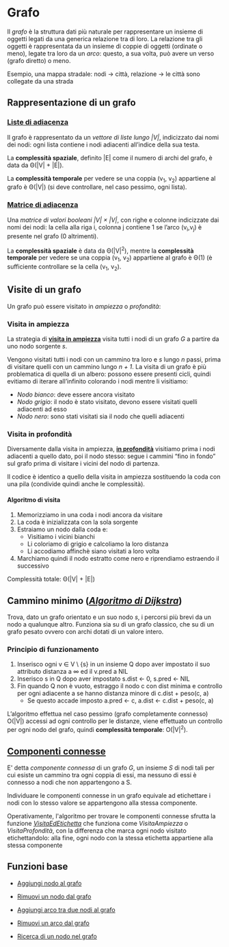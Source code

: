 # Grafo

Il *grafo* è la struttura dati più naturale per rappresentare un insieme di oggetti legati da una generica relazione tra di loro.
La relazione tra gli oggetti è rappresentata da un insieme di coppie di oggetti (ordinate o meno), legate tra loro da un *arco*: questo, a sua volta, può avere un verso (grafo diretto) o meno.

Esempio, una mappa stradale: nodi → città, relazione → le città sono collegate da una strada

## Rappresentazione di un grafo

### [Liste di adiacenza](/src/main/java/model/struct/Grafo/GrafoList.java)

Il grafo è rappresentato da un *vettore di liste lungo |V|*, indicizzato dai nomi dei nodi: ogni lista contiene i nodi adiacenti all’indice della sua testa.

La **complessità spaziale**, definito |E| come il numero di archi del grafo, è data da Θ(|V| + |E|).

La **complessità temporale** per vedere se una coppia (v<sub>1</sub>, v<sub>2</sub>) appartiene al grafo è Θ(|V|) (si deve controllare, nel caso pessimo, ogni lista).

### [Matrice di adiacenza](/src/main/java/model/struct/Grafo/GrafoMatrix.java)

Una *matrice di valori booleani |V| × |V|*, con righe e colonne indicizzate dai nomi dei nodi: la cella alla riga i, colonna j contiene 1 se l’arco (v<sub>i</sub>,v<sub>j</sub>) è presente nel grafo (0 altrimenti).

La **complessità spaziale** è data da Θ(|V|<sup>2</sup>), mentre la **complessità temporale** per vedere se una coppia (v<sub>1</sub>, v<sub>2</sub>) appartiene al grafo è Θ(1) (è sufficiente controllare se la cella (v<sub>1</sub>, v<sub>2</sub>).

## Visite di un grafo

Un grafo può essere visitato in *ampiezza* o *profondità*:

### Visita in ampiezza

La strategia di **[visita in ampiezza](https://github.com/FrancescoCalasso/Algorithms-and-Data-Structures-in-Java/blob/ea92f7e81c8009ff0483131e6b91c0081f3200e1/src/main/java/model/struct/Grafo/GrafoList.java#L130)** visita tutti i nodi di un grafo *G* a partire da uno nodo sorgente *s*.

Vengono visitati tutti i nodi con un cammino tra loro e *s* lungo *n* passi, prima di visitare quelli con un cammino lungo *n + 1*.
La visita di un grafo è più problematica di quella di un albero: possono essere presenti cicli, quindi evitiamo di iterare all’infinito colorando i nodi mentre li visitiamo:
* *Nodo bianco*: deve essere ancora visitato
* *Nodo grigio*: il nodo è stato visitato, devono essere visitati quelli adiacenti ad esso
* *Nodo nero*: sono stati visitati sia il nodo che quelli adiacenti

### Visita in profondità

Diversamente dalla visita in ampiezza, **[in profondità](https://github.com/FrancescoCalasso/Algorithms-and-Data-Structures-in-Java/blob/ea92f7e81c8009ff0483131e6b91c0081f3200e1/src/main/java/model/struct/Grafo/GrafoList.java#L174)** visitiamo prima i nodi adiacenti a quello dato, poi il nodo stesso: segue i cammini “fino in fondo” sul grafo prima di visitare i vicini del nodo di partenza.

Il codice è identico a quello della visita in ampiezza sostituendo la coda con una pila (condivide quindi anche le complessità).

#### Algoritmo di visita 

1. Memorizziamo in una coda i nodi ancora da visitare
2. La coda è inizializzata con la sola sorgente
3. Estraiamo un nodo dalla coda e:
   * Visitiamo i vicini bianchi
   * Li coloriamo di grigio e calcoliamo la loro distanza 
   * Li accodiamo affinchè siano visitati a loro volta
4. Marchiamo quindi il nodo estratto come nero e riprendiamo estraendo il successivo

Complessità totale: Θ(|V| + |E|)

## Cammino minimo (*[Algoritmo di Dijkstra](https://github.com/FrancescoCalasso/Algorithms-and-Data-Structures-in-Java/blob/ea92f7e81c8009ff0483131e6b91c0081f3200e1/src/main/java/model/struct/Grafo/GrafoList.java#L228)*)

Trova, dato un grafo orientato e un suo nodo *s*, i percorsi più brevi da un nodo a qualunque altro.
Funziona sia su di un grafo classico, che su di un grafo pesato ovvero con archi dotati di un valore intero.

### Principio di funzionamento
1. Inserisco ogni v ∈ V \ {s} in un insieme Q dopo aver impostato il suo attributo distanza a ∞ ed il v.pred a NIL 
2. Inserisco s in Q dopo aver impostato s.dist ← 0, s.pred ← NIL
3. Fin quando Q non è vuoto, estraggo il nodo c con dist minima e controllo per ogni adiacente a se hanno distanza minore di c.dist + peso(c, a)
   * Se questo accade imposto a.pred ← c, a.dist ← c.dist + peso(c, a)
   
L’algoritmo effettua nel caso pessimo (grafo completamente connesso) O(|V|) accessi ad ogni controllo per le distanze, viene effettuato un controllo per ogni nodo del grafo, quindi **complessità temporale**: O(|V|<sup>2</sup>).

## [Componenti connesse](https://github.com/FrancescoCalasso/Algoritmi-e-strutture-dati-in-Java/blob/4b42fc2b9b586853b6f2660c46477c26e0c248cf/src/main/java/model/struct/Grafo/GrafoList.java#L270)

E' detta *componente connessa* di un grafo *G*, un insieme *S* di nodi tali per cui esiste un cammino tra ogni coppia di essi, ma nessuno di essi è connesso a nodi che non appartengono a S.

Individuare le componenti connesse in un grafo equivale ad etichettare i nodi con lo stesso valore se appartengono alla stessa componente.

Operativamente, l'algoritmo per trovare le componenti connesse sfrutta la funzione *[VisitaEdEtichetta](https://github.com/FrancescoCalasso/Algoritmi-e-strutture-dati-in-Java/blob/4b42fc2b9b586853b6f2660c46477c26e0c248cf/src/main/java/model/struct/Grafo/GrafoList.java#L293)* che funziona come *VisitaAmpiezza* o *VisitaProfondità*, con la differenza che marca ogni nodo visitato etichettandolo: alla fine, ogni nodo con la stessa etichetta appartiene alla stessa componente

## Funzioni base

* [Aggiungi nodo al grafo](https://github.com/FrancescoCalasso/Algorithms-and-Data-Structures-in-Java/blob/ea92f7e81c8009ff0483131e6b91c0081f3200e1/src/main/java/model/struct/Grafo/GrafoList.java#L42)

* [Rimuovi un nodo dal grafo](https://github.com/FrancescoCalasso/Algorithms-and-Data-Structures-in-Java/blob/ea92f7e81c8009ff0483131e6b91c0081f3200e1/src/main/java/model/struct/Grafo/GrafoList.java#L56)

* [Aggiungi arco tra due nodi al grafo](https://github.com/FrancescoCalasso/Algorithms-and-Data-Structures-in-Java/blob/ea92f7e81c8009ff0483131e6b91c0081f3200e1/src/main/java/model/struct/Grafo/GrafoList.java#L805)

* [Rimuovi un arco dal grafo](https://github.com/FrancescoCalasso/Algorithms-and-Data-Structures-in-Java/blob/ea92f7e81c8009ff0483131e6b91c0081f3200e1/src/main/java/model/struct/Grafo/GrafoList.java#L111)

* [Ricerca di un nodo nel grafo](https://github.com/FrancescoCalasso/Algorithms-and-Data-Structures-in-Java/blob/ea92f7e81c8009ff0483131e6b91c0081f3200e1/src/main/java/model/struct/Grafo/GrafoList.java#L22)
